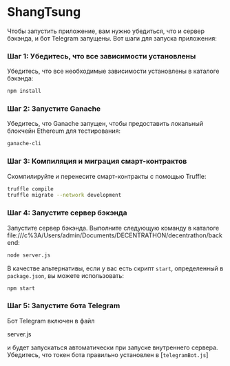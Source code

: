 # ShangTsung

Чтобы запустить приложение, вам нужно убедиться, что и сервер бэкэнда, и бот Telegram запущены. Вот шаги для запуска приложения:

### Шаг 1: Убедитесь, что все зависимости установлены

Убедитесь, что все необходимые зависимости установлены в каталоге бэкэнда:

```sh
npm install
```

### Шаг 2: Запустите Ganache

Убедитесь, что Ganache запущен, чтобы предоставить локальный блокчейн Ethereum для тестирования:

```sh
ganache-cli
```

### Шаг 3: Компиляция и миграция смарт-контрактов

Скомпилируйте и перенесите смарт-контракты с помощью Truffle:

```sh
truffle compile
truffle migrate --network development
```

### Шаг 4: Запустите сервер бэкэнда

Запустите сервер бэкэнда. Выполните следующую команду в каталоге file:///c%3A/Users/admin/Documents/DECENTRATHON/decentrathon/backend:

```sh
node server.js
```

В качестве альтернативы, если у вас есть скрипт `start`, определенный в `package.json`, вы можете использовать:

```sh
npm start
```

### Шаг 5: Запустите бота Telegram

Бот Telegram включен в файл

server.js

и будет запускаться автоматически при запуске внутреннего сервера. Убедитесь, что токен бота правильно установлен в [`telegramBot.js`]
